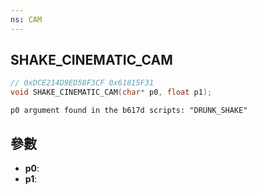 ```yaml
---
ns: CAM
---
```

## SHAKE_CINEMATIC_CAM

```c
// 0xDCE214D9ED58F3CF 0x61815F31
void SHAKE_CINEMATIC_CAM(char* p0, float p1);
```

```
p0 argument found in the b617d scripts: "DRUNK_SHAKE"  
```

## 參數
* **p0**: 
* **p1**: 

